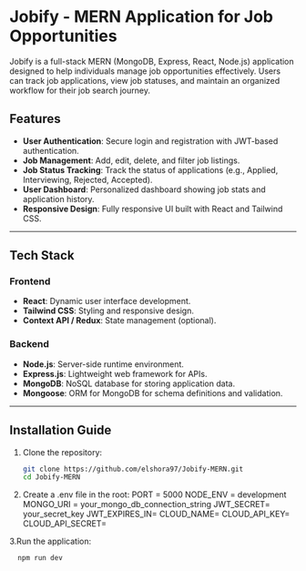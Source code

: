 # Jobify - MERN Application for Job Opportunities

Jobify is a full-stack MERN (MongoDB, Express, React, Node.js) application designed to help individuals manage job opportunities effectively. Users can track job applications, view job statuses, and maintain an organized workflow for their job search journey.

## Features

- **User Authentication**: Secure login and registration with JWT-based authentication.
- **Job Management**: Add, edit, delete, and filter job listings.
- **Job Status Tracking**: Track the status of applications (e.g., Applied, Interviewing, Rejected, Accepted).
- **User Dashboard**: Personalized dashboard showing job stats and application history.
- **Responsive Design**: Fully responsive UI built with React and Tailwind CSS.

---

## Tech Stack

### Frontend
- **React**: Dynamic user interface development.
- **Tailwind CSS**: Styling and responsive design.
- **Context API / Redux**: State management (optional).

### Backend
- **Node.js**: Server-side runtime environment.
- **Express.js**: Lightweight web framework for APIs.
- **MongoDB**: NoSQL database for storing application data.
- **Mongoose**: ORM for MongoDB for schema definitions and validation.

---

## Installation Guide

1. Clone the repository:
   ```bash
   git clone https://github.com/elshora97/Jobify-MERN.git
   cd Jobify-MERN

2. Create a .env file in the root:
PORT = 5000
NODE_ENV = development
MONGO_URI = your_mongo_db_connection_string
JWT_SECRET= your_secret_key
JWT_EXPIRES_IN=
CLOUD_NAME=
CLOUD_API_KEY=
CLOUD_API_SECRET=

3.Run the application:
 ```bash
   npm run dev
